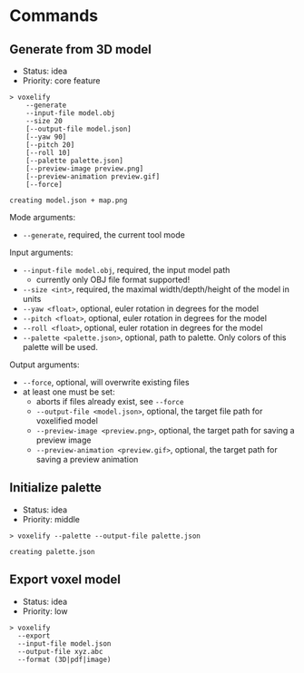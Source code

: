 # Commands

## Generate from 3D model

* Status: idea
* Priority: core feature

```
> voxelify
    --generate
    --input-file model.obj
    --size 20
    [--output-file model.json]
    [--yaw 90]
    [--pitch 20]
    [--roll 10]
    [--palette palette.json]
    [--preview-image preview.png]
    [--preview-animation preview.gif]
    [--force]

creating model.json + map.png
```

Mode arguments:
* `--generate`, required, the current tool mode

Input arguments:
* `--input-file model.obj`, required, the input model path
  * currently only OBJ file format supported!
* `--size <int>`, required, the maximal width/depth/height of the model in units
* `--yaw <float>`, optional, euler rotation in degrees for the model
* `--pitch <float>`, optional, euler rotation in degrees for the model
* `--roll <float>`, optional, euler rotation in degrees for the model
* `--palette <palette.json>`, optional, path to palette. Only colors of this palette will be used.

Output arguments:
* `--force`, optional, will overwrite existing files
* at least one must be set:
  * aborts if files already exist, see `--force`
  * `--output-file <model.json>`, optional, the target file path for voxelified model
  * `--preview-image <preview.png>`, optional, the target path for saving a preview image
  * `--preview-animation <preview.gif>`, optional, the target path for saving a preview animation

## Initialize palette

* Status: idea
* Priority: middle

```
> voxelify --palette --output-file palette.json

creating palette.json
```

## Export voxel model

* Status: idea
* Priority: low

```
> voxelify
  --export
  --input-file model.json
  --output-file xyz.abc
  --format (3D|pdf|image)
```
